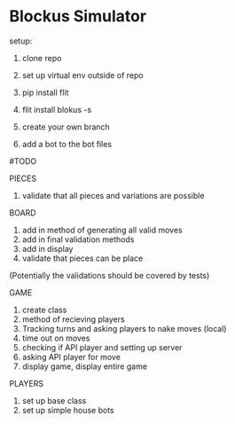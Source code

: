 # Blockus Simulator


setup:

 1. clone repo
 2. set up virtual env outside of repo
 3. pip install flit
 4. flit install blokus -s

 5. create your own branch
 6. add a bot to the bot files

#TODO

PIECES
1. validate that all pieces and variations are possible

BOARD
1. add in method of generating all valid moves
2. add in final validation methods
3. add in display
4. validate that pieces can be place

(Potentially the validations should be covered by tests)

GAME
1. create class
2. method of recieving players
3. Tracking turns and asking players to nake moves (local)
4. time out on moves
5. checking if API player and setting up server
6. asking API player for move
7. display game, display entire game


PLAYERS
1. set up base class
2. set up simple house bots
